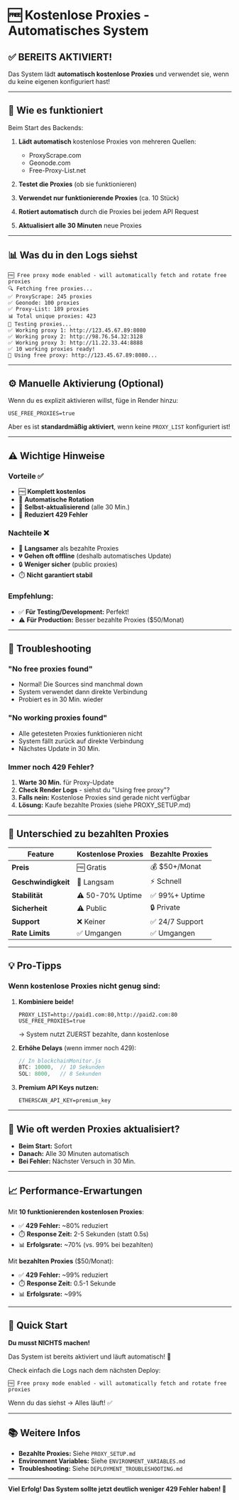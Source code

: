 # 🆓 Kostenlose Proxies - Automatisches System

## ✅ BEREITS AKTIVIERT!

Das System lädt **automatisch kostenlose Proxies** und verwendet sie, wenn du keine eigenen konfiguriert hast!

---

## 🚀 Wie es funktioniert

Beim Start des Backends:

1. **Lädt automatisch** kostenlose Proxies von mehreren Quellen:
   - ProxyScrape.com
   - Geonode.com
   - Free-Proxy-List.net

2. **Testet die Proxies** (ob sie funktionieren)

3. **Verwendet nur funktionierende Proxies** (ca. 10 Stück)

4. **Rotiert automatisch** durch die Proxies bei jedem API Request

5. **Aktualisiert alle 30 Minuten** neue Proxies

---

## 📊 Was du in den Logs siehst

```
🆓 Free proxy mode enabled - will automatically fetch and rotate free proxies
🔍 Fetching free proxies...
✅ ProxyScrape: 245 proxies
✅ Geonode: 100 proxies
✅ Proxy-List: 189 proxies
📊 Total unique proxies: 423
🧪 Testing proxies...
✅ Working proxy 1: http://123.45.67.89:8080
✅ Working proxy 2: http://98.76.54.32:3128
✅ Working proxy 3: http://11.22.33.44:8888
✅ 10 working proxies ready!
🔄 Using free proxy: http://123.45.67.89:8080...
```

---

## ⚙️ Manuelle Aktivierung (Optional)

Wenn du es explizit aktivieren willst, füge in Render hinzu:

```
USE_FREE_PROXIES=true
```

Aber es ist **standardmäßig aktiviert**, wenn keine `PROXY_LIST` konfiguriert ist!

---

## ⚠️ Wichtige Hinweise

### Vorteile ✅
- 🆓 **Komplett kostenlos**
- 🔄 **Automatische Rotation**
- 🔁 **Selbst-aktualisierend** (alle 30 Min.)
- 🚫 **Reduziert 429 Fehler**

### Nachteile ❌
- 🐌 **Langsamer** als bezahlte Proxies
- 💔 **Gehen oft offline** (deshalb automatisches Update)
- 🔒 **Weniger sicher** (public proxies)
- ⏱️ **Nicht garantiert stabil**

### Empfehlung:
- ✅ **Für Testing/Development:** Perfekt!
- ⚠️ **Für Production:** Besser bezahlte Proxies ($50/Monat)

---

## 🔧 Troubleshooting

### "No free proxies found"
- Normal! Die Sources sind manchmal down
- System verwendet dann direkte Verbindung
- Probiert es in 30 Min. wieder

### "No working proxies found"
- Alle getesteten Proxies funktionieren nicht
- System fällt zurück auf direkte Verbindung
- Nächstes Update in 30 Min.

### Immer noch 429 Fehler?
1. **Warte 30 Min.** für Proxy-Update
2. **Check Render Logs** - siehst du "Using free proxy"?
3. **Falls nein:** Kostenlose Proxies sind gerade nicht verfügbar
4. **Lösung:** Kaufe bezahlte Proxies (siehe PROXY_SETUP.md)

---

## 🎯 Unterschied zu bezahlten Proxies

| Feature | Kostenlose Proxies | Bezahlte Proxies |
|---------|-------------------|------------------|
| **Preis** | 🆓 Gratis | 💰 $50+/Monat |
| **Geschwindigkeit** | 🐌 Langsam | ⚡ Schnell |
| **Stabilität** | ⚠️ 50-70% Uptime | ✅ 99%+ Uptime |
| **Sicherheit** | ⚠️ Public | 🔒 Private |
| **Support** | ❌ Keiner | ✅ 24/7 Support |
| **Rate Limits** | ✅ Umgangen | ✅ Umgangen |

---

## 💡 Pro-Tipps

### Wenn kostenlose Proxies nicht genug sind:

1. **Kombiniere beide!**
   ```
   PROXY_LIST=http://paid1.com:80,http://paid2.com:80
   USE_FREE_PROXIES=true
   ```
   → System nutzt ZUERST bezahlte, dann kostenlose

2. **Erhöhe Delays** (wenn immer noch 429):
   ```javascript
   // In blockchainMonitor.js
   BTC: 10000,  // 10 Sekunden
   SOL: 8000,   // 8 Sekunden
   ```

3. **Premium API Keys nutzen:**
   ```
   ETHERSCAN_API_KEY=premium_key
   ```

---

## 🔄 Wie oft werden Proxies aktualisiert?

- **Beim Start:** Sofort
- **Danach:** Alle 30 Minuten automatisch
- **Bei Fehler:** Nächster Versuch in 30 Min.

---

## 📈 Performance-Erwartungen

Mit **10 funktionierenden kostenlosen Proxies**:

- ✅ **429 Fehler:** ~80% reduziert
- ⏱️ **Response Zeit:** 2-5 Sekunden (statt 0.5s)
- 📊 **Erfolgsrate:** ~70% (vs. 99% bei bezahlten)

Mit **bezahlten Proxies** ($50/Monat):

- ✅ **429 Fehler:** ~99% reduziert
- ⏱️ **Response Zeit:** 0.5-1 Sekunde
- 📊 **Erfolgsrate:** ~99%

---

## 🚀 Quick Start

**Du musst NICHTS machen!** 

Das System ist bereits aktiviert und läuft automatisch! 🎉

Check einfach die Logs nach dem nächsten Deploy:
```
🆓 Free proxy mode enabled - will automatically fetch and rotate free proxies
```

Wenn du das siehst → Alles läuft! ✅

---

## 📚 Weitere Infos

- **Bezahlte Proxies:** Siehe `PROXY_SETUP.md`
- **Environment Variables:** Siehe `ENVIRONMENT_VARIABLES.md`
- **Troubleshooting:** Siehe `DEPLOYMENT_TROUBLESHOOTING.md`

---

**Viel Erfolg! Das System sollte jetzt deutlich weniger 429 Fehler haben! 🚀**







